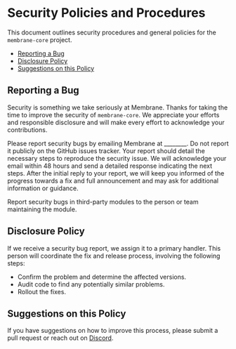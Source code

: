 # Security Policies and Procedures
This document outlines security procedures and general policies for the `membrane-core` project.
* [Reporting a Bug](#reporting-a-bug)
* [Disclosure Policy](#disclosure-policy)
* [Suggestions on this Policy](#comments-on-this-policy)

## Reporting a Bug
Security is something we take seriously at Membrane. Thanks for taking the time to improve the security of `membrane-core`. We appreciate your efforts and responsible disclosure and will make every effort to acknowledge your contributions.

Please report security bugs by emailing Membrane at ________. Do not report it publicly on the GitHub issues tracker. Your report should detail the necessary steps to reproduce the security issue. We will acknowledge your email within 48 hours and send a detailed response indicating the next steps. After the initial reply to your report, we will keep you informed of the progress towards a fix and full announcement and may ask for additional information or guidance.

Report security bugs in third-party modules to the person or team maintaining the module.

## Disclosure Policy
If we receive a security bug report, we assign it to a primary handler. This person will coordinate the fix and release process, involving the following steps:
* Confirm the problem and determine the affected versions.
* Audit code to find any potentially similar problems.
* Rollout the fixes.

## Suggestions on this Policy
If you have suggestions on how to improve this process, please submit a
pull request or reach out on [Discord](https://discord.gg/ksT6cdHpbV).